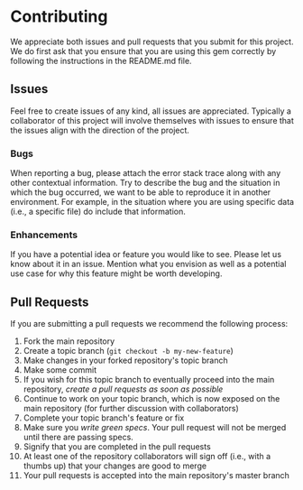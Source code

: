 # Contributing

We appreciate both issues and pull requests that you submit for this project. We do first ask that you ensure that you are using this gem correctly by following the instructions in the README.md file.

## Issues

Feel free to create issues of any kind, all issues are appreciated. Typically a collaborator of this project will involve themselves with issues to ensure that the issues align with the direction of the project.

### Bugs

When reporting a bug, please attach the error stack trace along with any other contextual information. Try to describe the bug and the situation in which the bug occurred, we want to be able to reproduce it in another environment. For example, in the situation where you are using specific data (i.e., a specific file) do include that information.

### Enhancements

If you have a potential idea or feature you would like to see. Please let us know about it in an issue. Mention what you envision as well as a potential use case for why this feature might be worth developing.

## Pull Requests

If you are submitting a pull requests we recommend the following process:

1. Fork the main repository
2. Create a topic branch (`git checkout -b my-new-feature`)
3. Make changes in your forked repository's topic branch
4. Make some commit
5. If you wish for this topic branch to eventually proceed into the main repository, *create a pull requests as soon as possible*
6. Continue to work on your topic branch, which is now exposed on the main repository (for further discussion with collaborators)
7. Complete your topic branch's feature or fix
8. Make sure you *write green specs*. Your pull request will not be merged until there are passing specs.
9. Signify that you are completed in the pull requests
10. At least one of the repository collaborators will sign off (i.e., with a thumbs up) that your changes are good to merge
11. Your pull requests is accepted into the main repository's master branch
